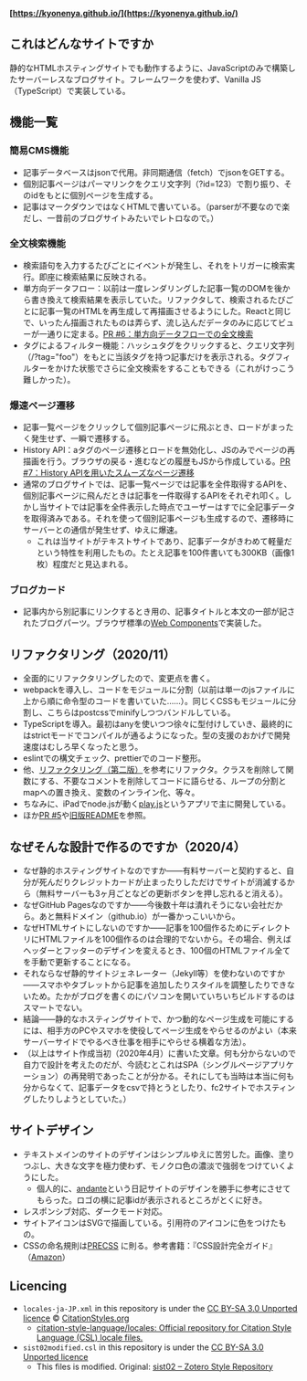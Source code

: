 **[https://kyonenya.github.io/](https://kyonenya.github.io/)**

## これはどんなサイトですか

静的なHTMLホスティングサイトでも動作するように、JavaScriptのみで構築したサーバーレスなブログサイト。フレームワークを使わず、Vanilla JS（TypeScript）で実装している。

## 機能一覧

### 簡易CMS機能

- 記事データベースはjsonで代用。非同期通信（fetch）でjsonをGETする。
- 個別記事ページはパーマリンクをクエリ文字列（?id=123）で割り振り、そのidをもとに個別ページを生成する。
- 記事はマークダウンではなくHTMLで書いている。（parserが不要なので楽だし、一昔前のブログサイトみたいでレトロなので。）

### 全文検索機能

- 検索語句を入力するたびごとにイベントが発生し、それをトリガーに検索実行。即座に検索結果に反映される。
- 単方向データフロー：以前は一度レンダリングした記事一覧のDOMを後から書き換えて検索結果を表示していた。リファクタして、検索されるたびごとに記事一覧のHTMLを再生成して再描画させるようにした。Reactと同じで、いったん描画されたものは弄らず、流し込んだデータのみに応じてビューが一通りに定まる。[PR #6：単方向データフローでの全文検索](https://github.com/kyonenya/kyonenya.github.io/pull/6)
- タグによるフィルター機能：ハッシュタグをクリックすると、クエリ文字列（/?tag="foo"）をもとに当該タグを持つ記事だけを表示される。タグフィルターをかけた状態でさらに全文検索をすることもできる（これがけっこう難しかった）。

### 爆速ページ遷移

- 記事一覧ページをクリックして個別記事ページに飛ぶとき、ロードがまったく発生せず、一瞬で遷移する。
- History API：aタグのページ遷移とロードを無効化し、JSのみでページの再描画を行う。ブラウザの戻る・進むなどの履歴もJSから作成している。[PR #7：History APIを用いたスムーズなページ遷移](https://github.com/kyonenya/kyonenya.github.io/pull/7)
- 通常のブログサイトでは、記事一覧ページでは記事を全件取得するAPIを、個別記事ページに飛んだときは記事を一件取得するAPIをそれぞれ叩く。しかし当サイトでは記事を全件表示した時点でユーザーはすでに全記事データを取得済みである。それを使って個別記事ページも生成するので、遷移時にサーバーとの通信が発生せず、ゆえに爆速。
  - これは当サイトがテキストサイトであり、記事データがきわめて軽量だという特性を利用したもの。たとえ記事を100件書いても300KB（画像1枚）程度だと見込まれる。

### ブログカード

- 記事内から別記事にリンクするとき用の、記事タイトルと本文の一部が記されたブログパーツ。ブラウザ標準の[Web Components](https://developer.mozilla.org/ja/docs/Web/Web_Components)で実装した。

## リファクタリング（2020/11）

- 全面的にリファクタリングしたので、変更点を書く。
- webpackを導入し、コードをモジュールに分割（以前は単一のjsファイルに上から順に命令型のコードを書いていた……）。同じくCSSもモジュールに分割し、こちらはpostcssでminifyしつつバンドルしている。
- TypeScriptを導入。最初はanyを使いつつ徐々に型付けしていき、最終的にはstrictモードでコンパイルが通るようになった。型の支援のおかげで開発速度はむしろ早くなったと思う。
- eslintでの構文チェック、prettierでのコード整形。
- 他、[リファクタリング（第二版）](https://www.amazon.co.jp/dp/4274224546/)を参考にリファクタ。クラスを削除して関数にする、不要なコメントを削除してコードに語らせる、ループの分割とmapへの置き換え、変数のインライン化、等々。
- ちなみに、iPadでnode.jsが動く[play.js](https://playdotjs.com)というアプリで主に開発している。
- ほか[PR #5](https://github.com/kyonenya/kyonenya.github.io/pull/5)や[旧版README](https://github.com/kyonenya/kyonenya.github.io/tree/a6491416e7e7991cfef8fc4b65a5210d06ce7643)を参照。

## なぜそんな設計で作るのですか（2020/4）

- なぜ静的ホスティングサイトなのですか——有料サーバーと契約すると、自分が死んだりクレジットカードが止まったりしただけでサイトが消滅するから（無料サーバーも3ヶ月ごとなどの更新ボタンを押し忘れると消える）。
- なぜGitHub Pagesなのですか——今後数十年は潰れそうにない会社だから。あと無料ドメイン（github.io）が一番かっこいいから。
- なぜHTMLサイトにしないのですか——記事を100個作るためにディレクトリにHTMLファイルを100個作るのは合理的でないから。その場合、例えばヘッダーとフッターのデザインを変えるとき、100個のHTMLファイル全てを手動で更新することになる。
- それならなぜ静的サイトジェネレーター（Jekyll等）を使わないのですか——スマホやタブレットから記事を追加したりスタイルを調整したりできないため。たかがブログを書くのにパソコンを開いていちいちビルドするのはスマートでない。
- 結論——静的なホスティングサイトで、かつ動的なページ生成を可能にするには、相手方のPCやスマホを使役してページ生成をやらせるのがよい（本来サーバーサイドでやるべき仕事を相手にやらせる横着な方法）。
- （以上はサイト作成当初（2020年4月）に書いた文章。何も分からないので自力で設計を考えたのだが、今読むとこれはSPA（シングルページアプリケーション）の再発明であったことが分かる。それにしても当時は本当に何も分からなくて、記事データをcsvで持とうとしたり、fc2サイトでホスティングしたりしようとしていた。）

## サイトデザイン

- テキストメインのサイトのデザインはシンプルゆえに苦労した。画像、塗りつぶし、大きな文字を極力使わず、モノクロ色の濃淡で強弱をつけていくようにした。
  - 個人的に、[andante](http://ofni.necocen.info)という日記サイトのデザインを勝手に参考にさせてもらった。ロゴの横に記事idが表示されるところがとくに好き。
- レスポンシブ対応、ダークモード対応。
- サイトアイコンはSVGで描画している。引用符のアイコンに色をつけたもの。
- CSSの命名規則は[PRECSS](http://precss.io/ja/) に則る。参考書籍：『CSS設計完全ガイド』（[Amazon](https://www.amazon.co.jp/dp/429711173X)）

## Licencing

- `locales-ja-JP.xml` in this repository is under the [CC BY-SA 3.0 Unported licence](https://creativecommons.org/licenses/by-sa/3.0/deed.ja) ©︎ [CitationStyles.org](https://citationstyles.org/)
  - [citation-style-language/locales: Official repository for Citation Style Language (CSL) locale files.](https://github.com/citation-style-language/locales)
- `sist02modified.csl` in this repository is under the [CC BY-SA 3.0 Unported licence](https://creativecommons.org/licenses/by-sa/3.0/deed.ja)
  - This files is modified. Original: [sist02 – Zotero Style Repository](http://www.zotero.org/styles/sist02)
